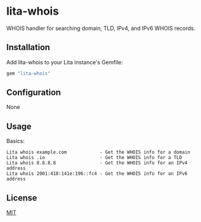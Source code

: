 # lita-whois

WHOIS handler for searching domain, TLD, IPv4, and IPv6 WHOIS records.

## Installation

Add lita-whois to your Lita instance's Gemfile:

``` ruby
gem "lita-whois"
```

## Configuration

None

## Usage

Basics:
```
Lita whois example.com            - Get the WHOIS info for a domain
Lita whois .io                    - Get the WHOIS info for a TLD
Lita whois 8.8.8.8                - Get the WHOIS info for an IPv4 address
Lita whois 2001:418:141e:196::fc4 - Get the WHOIS info for an IPv6 address
```

## License

[MIT](http://opensource.org/licenses/MIT)
